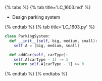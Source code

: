 {% tabs %}
{% tab title='LC_1603.md' %}

* Design parking system

{% endtab %}
{% tab title='LC_1603.py' %}

```py
class ParkingSystem:
  def __init__(self, big, medium, small):
    self.A = [big, medium, small]

  def addCar(self, carType):
    self.A[carType - 1] -= 1
    return self.A[carType - 1] >= 0
```

{% endtab %}
{% endtabs %}